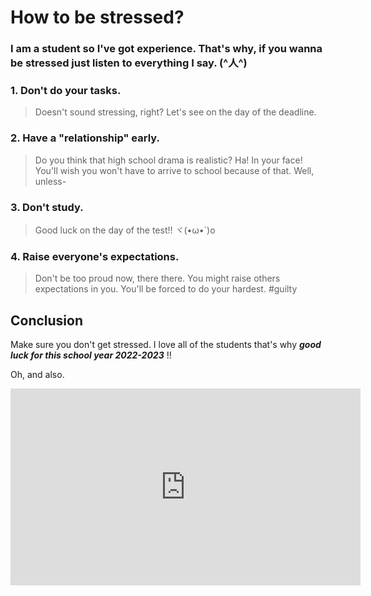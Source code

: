# **How to be stressed?**

### I am a student so I've got experience. That's why, if you wanna be stressed just listen to everything I say. (^人^)

### 1. Don't do your tasks.
> Doesn't sound stressing, right? Let's see on the day of the deadline.

### 2. Have a "relationship" early.
> Do you think that high school drama is realistic? Ha! In your face! You'll wish you won't have to arrive to school because of that. Well, unless-

### 3. Don't study.
> Good luck on the day of the test!! ヾ(•ω•`)o

### 4. Raise everyone's expectations.
> Don't be too proud now, there there. You might raise others expectations in you. You'll be forced to do your hardest. #guilty

## Conclusion
Make sure you don't get stressed. I love all of the students that's why ***good luck for this school year 2022-2023*** !!

Oh, and also.
<iframe width="560" height="315" src="https://www.youtube.com/embed/XLw9WJrMBuk" title="YouTube video player" frameborder="0" allow="accelerometer; autoplay; clipboard-write; encrypted-media; gyroscope; picture-in-picture" allowfullscreen></iframe>
